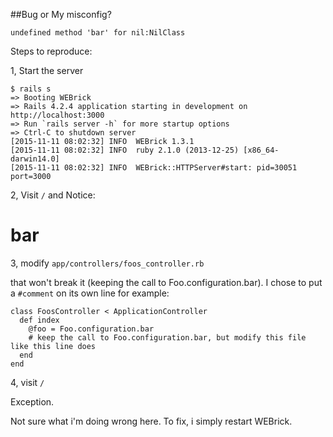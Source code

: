 
##Bug or My misconfig?

`undefined method 'bar' for nil:NilClass`

Steps to reproduce:

1, Start the server

```
$ rails s
=> Booting WEBrick
=> Rails 4.2.4 application starting in development on http://localhost:3000
=> Run `rails server -h` for more startup options
=> Ctrl-C to shutdown server
[2015-11-11 08:02:32] INFO  WEBrick 1.3.1
[2015-11-11 08:02:32] INFO  ruby 2.1.0 (2013-12-25) [x86_64-darwin14.0]
[2015-11-11 08:02:32] INFO  WEBrick::HTTPServer#start: pid=30051 port=3000
```

2, Visit `/` and Notice: <h1> bar </h1>

3, modify `app/controllers/foos_controller.rb` 

that won't break it (keeping the call to Foo.configuration.bar). I chose to put a `#comment` on its own line
for example:
```
class FoosController < ApplicationController
  def index
    @foo = Foo.configuration.bar
    # keep the call to Foo.configuration.bar, but modify this file like this line does
  end
end
```

4, visit `/` 

Exception.

Not sure what i'm doing wrong here. To fix, i simply restart WEBrick.
